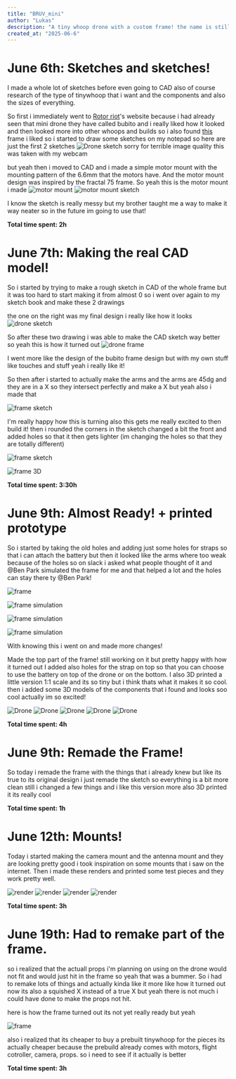 ```yaml
---
title: "BRUV_mini"
author: "Lukas"
description: "A tiny whoop drone with a custom frame! the name is still a WIP"
created_at: "2025-06-6"
---
```


# June 6th: Sketches and sketches!

I made a whole lot of sketches before even going to CAD also of course research of the type of tinywhoop that i want and the components and also the sizes of everything.

So first i immediately went to [Rotor riot](https://rotorriot.com/products/bubito-built-tuned)'s website because i had already seen that mini drone they have called bubito and i really liked how it looked and then looked more into other whoops and builds so i also found [this](https://www.tinywhoop.com/collections/75mm-frames/products/copy-of-fractal-65-lite-brushless-frame-kit) frame i liked so i started to draw some sketches on my notepad so here are just the first 2 sketches
![Drone sketch](https://hc-cdn.hel1.your-objectstorage.com/s/v3/8e37119a780532b06bd2fd48da656c5349c838c3_win_20250607_18_14_33_pro.jpg)
sorry for terrible image quality this was taken with my webcam

but yeah then i moved to CAD and i made a simple motor mount with the mounting pattern of the 6.6mm that the motors have. And the motor mount design was inspired by the fractal 75 frame.
So yeah this is the motor mount i made 
![motor mount](https://hc-cdn.hel1.your-objectstorage.com/s/v3/c2b7d17c5a1343562fe8c3323d43260965ef3086_screenshot_2025-06-05_203219.png)
![motor mount sketch](https://hc-cdn.hel1.your-objectstorage.com/s/v3/a7cf574c03520657d1a7f91904d16ddc83e1647a_screenshot_2025-06-05_191933.png)

I know the sketch is really messy but my brother taught me a way to make it way neater so in the future im going to use that!

**Total time spent: 2h**

# June 7th: Making the real CAD model!

So i started by trying to make a rough sketch in CAD of the whole frame but it was too hard to start making it from almost 0 so i went over again to my sketch book and make these 2 drawings

the one on the right was my final design i really like how it looks
![drone sketch](https://hc-cdn.hel1.your-objectstorage.com/s/v3/76a51010c20bc6b8aa92dc081de6cd96daa8446d_win_20250608_10_39_50_pro.jpg)

So after these two drawing i was able to make the CAD sketch way better so yeah this is how it turned out
![drone frame](https://hc-cdn.hel1.your-objectstorage.com/s/v3/6356bc86a699688d161d01dd80ddd2de4779a789_screenshot_2025-06-07_121543.png)

I went more like the design of the bubito frame design but with my own stuff like touches and stuff yeah i really like it!

So then after i started to actually make the arms and the arms are 45dg and they are in a X so they intersect perfectly and make a X but yeah also i made that

![frame sketch](https://hc-cdn.hel1.your-objectstorage.com/s/v3/eccae23f2b981bca60fe910f9b7c632d0fab7a5e_screenshot_2025-06-07_122514.png)

I'm really happy how this is turning also this gets me really excited to then build it!
then i rounded the corners in the sketch changed a bit the front and added holes so that it then gets lighter (im changing the holes so that they are totally different)

![frame sketch](https://hc-cdn.hel1.your-objectstorage.com/s/v3/10b5760839abf06d6429286d8111e43a641b4bf1_screenshot_2025-06-07_125604.png)

![frame 3D](https://hc-cdn.hel1.your-objectstorage.com/s/v3/0019013dc828ca73588950c41143e9a0c7f658e8_screenshot_2025-06-07_125551.png)

**Total time spent: 3:30h**

# June 9th: Almost Ready! + printed prototype

So i started by taking the old holes and adding just some holes for straps so that i can attach the battery but then it looked like the arms where too weak because of the holes so on slack i asked what people thought of it and @Ben Park simulated the frame for me and that helped a lot and the holes can stay there ty @Ben Park!

![frame](https://hc-cdn.hel1.your-objectstorage.com/s/v3/265cc1ade968c5f2f1ab24efe96efd30fa85603c_screenshot_2025-06-08_152237.png)

![frame simulation](https://hc-cdn.hel1.your-objectstorage.com/s/v3/fe143b306203ae73b464f6d36bbf83448cdef9d8_image__2_.png)

![frame simulation](https://hc-cdn.hel1.your-objectstorage.com/s/v3/56503fff4b2b7e73fc879164da5d0756300f241d_image__1_.png)

![frame simulation](https://hc-cdn.hel1.your-objectstorage.com/s/v3/63b3e793228f5d1538ad73590c602a8ed7703c4b_image.png)

With knowing this i went on and made more changes!

Made the top part of the frame! still working on it but pretty happy with how it turned out I added also holes for the strap on top so that you can choose to use the battery on top of the drone or on the bottom. I also 3D printed a little version 1:1 scale and its so tiny but i think thats what it makes it so cool.
then i added some 3D models of the components that i found and looks soo cool actually im so excited!

![Drone](https://hc-cdn.hel1.your-objectstorage.com/s/v3/dccd953bf8c05a6561c409d6cdfceb011042c177_win_20250609_10_36_41_pro.jpg)
![Drone](https://hc-cdn.hel1.your-objectstorage.com/s/v3/9f394ba08b05ea5daa0d60982eb45c4729ceac43_win_20250609_10_36_53_pro.jpg)
![Drone](https://hc-cdn.hel1.your-objectstorage.com/s/v3/98f06c4d98807d8b983f27c9d9b1da791571e865_screenshot_2025-06-09_103707.png)
![Drone](https://hc-cdn.hel1.your-objectstorage.com/s/v3/1f00e750d483d454a4e430801b13a3fea407227f_screenshot_2025-06-08_202304.png)
![Drone](https://hc-cdn.hel1.your-objectstorage.com/s/v3/8434b755027dfea841f3a8e8e551c33d4ce37ea6_screenshot_2025-06-08_202300.png)

**Total time spent: 4h**

# June 9th: Remade the Frame!

So today i remade the frame with the things that i already knew but like its true to its original design i just remade the sketch so everything is a bit more clean still i changed a few things and i like this version more also 3D printed it its really cool 

**Total time spent: 1h**

# June 12th: Mounts!

Today i started making the camera mount and the antenna mount and they are looking pretty good i took inspiration on some mounts that i saw on the internet. Then i made these renders and printed some test pieces and they work pretty well.

![render](https://hc-cdn.hel1.your-objectstorage.com/s/v3/4f4e4da85feec8a0dba3f21e50d8a119f62831bd_mini_drone_frame_2025-jun-12_03-24-35pm-000_customizedview15170929896.png)
![render](https://hc-cdn.hel1.your-objectstorage.com/s/v3/dd0f6015f9e2e8982eb5450ec031ed1e8dcf34ab_mini_drone_frame_2025-jun-12_03-32-30pm-000_customizedview33476468584.png)
![render](https://hc-cdn.hel1.your-objectstorage.com/s/v3/c7a732422ddc65ffb56d95d5c2db8654ff6ba528_mini_drone_frame_2025-jun-12_03-33-45pm-000_customizedview23452069027.png)
![render](https://hc-cdn.hel1.your-objectstorage.com/s/v3/45ded27c9e98514d4d0557f3b4dc4cd2a47f5451_mini_drone_frame_2025-jun-12_03-35-29pm-000_customizedview38184516535.png)

**Total time spent: 3h**

# June 19th: Had to remake part of the frame.

so i realized that the actuall props i'm planning on using on the drone would not fit and would just hit in the frame so yeah that was a bummer. So i had to remake lots of things and actually kinda like it more like how it turned out now its also a squished X instead of a true X but yeah there is not much i could have done to make the props not hit.

here is how the frame turned out its not yet really ready but yeah

![frame](https://hc-cdn.hel1.your-objectstorage.com/s/v3/c798b496c80a725dc410b5cfa0e614c4be2cf82c_screenshot_2025-06-19_183748.png)

also i realized that its cheaper to buy a prebuilt tinywhoop for the pieces its actually cheaper because the prebuild already comes with motors, flight cotroller, camera, props. so i need to see if it actually is better

**Total time spent: 3h**
